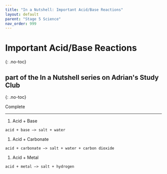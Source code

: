 ```yaml
---
title: "In a Nutshell: Important Acid/Base Reactions"
layout: default
parent: "Stage 5 Science"
nav_order: 999
---
```


# Important Acid/Base Reactions
{: .no-toc}
## part of the In a Nutshell series on Adrian's Study Club
{: .no-toc}

<label class="label label-green">Complete</label>

***

1. Acid + Base
```
acid + base –> salt + water
```

1. Acid + Carbonate
```
acid + carbonate –> salt + water + carbon dioxide
```

1. Acid + Metal
```
acid + metal –> salt + hydrogen
```

